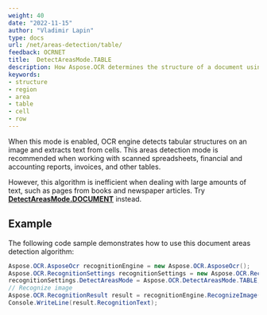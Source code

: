 ```yaml
---
weight: 40
date: "2022-11-15"
author: "Vladimir Lapin"
type: docs
url: /net/areas-detection/table/
feedback: OCRNET
title:  DetectAreasMode.TABLE
description: How Aspose.OCR determines the structure of a document using the DetectAreasMode.TABLE algorithm.
keywords:
- structure
- region
- area
- table
- cell
- row
---
```


When this mode is enabled, OCR engine detects tabular structures on an image and extracts text from cells. This areas detection mode is recommended when working with scanned spreadsheets, financial and accounting reports, invoices, and other tables.

However, this algorithm is inefficient when dealing with large amounts of text, such as pages from books and newspaper articles. Try [**DetectAreasMode.DOCUMENT**](/ocr/net/areas-detection/document/) instead.

## Example

The following code sample demonstrates how to use this document areas detection algorithm:

```csharp
Aspose.OCR.AsposeOcr recognitionEngine = new Aspose.OCR.AsposeOcr();
Aspose.OCR.RecognitionSettings recognitionSettings = new Aspose.OCR.RecognitionSettings();
recognitionSettings.DetectAreasMode = Aspose.OCR.DetectAreasMode.TABLE;
// Recognize image
Aspose.OCR.RecognitionResult result = recognitionEngine.RecognizeImage("source.png", recognitionSettings);
Console.WriteLine(result.RecognitionText);
```
